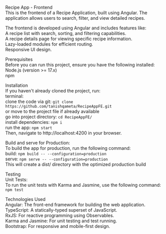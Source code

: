 Recipe App - Frontend  
	This is the frontend of a Recipe Application, built using Angular. The application allows users to search, filter, and view detailed recipes.  

The frontend is developed using Angular and includes features like:  
	A recipe list with search, sorting, and filtering capabilities.  
	A recipe details page for viewing specific recipe information.  
	Lazy-loaded modules for efficient routing.  
	Responsive UI design.  

Prerequisites  
	Before you can run this project, ensure you have the following installed:  
		Node.js (version >= 17.x)  
		npm  

Installation  
	If you haven't already cloned the project, run:  
	terminal:  
		clone the code via git: `git clone https://github.com/tanishqameta/RecipeAppFE.git`  
		or move to the project file if already available  
		go into project directory: `cd RecipeAppFE/`  
		install dependencies: `npm i`  
		run the app: `npm start`  
		Then, navigate to http://localhost:4200 in your browser.  

Build and serve for Production:  
	To build the app for production, run the following command:  
		build: `npm build -- --configuration=production`  
		serve: `npm serve -- --configuration=production`  
	This will create a dist/ directory with the optimized production build  

Testing  
	Unit Tests:  
		To run the unit tests with Karma and Jasmine, use the following command: `npm test`  

Technologies Used  
	Angular: The front-end framework for building the web application.  
	TypeScript: A statically-typed superset of JavaScript.  
	RxJS: For reactive programming using Observables.  
	Karma and Jasmine: For unit testing and test running.  
	Bootstrap: For responsive and mobile-first design.  
